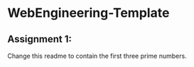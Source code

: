 # WebEngineering-Template

## Assignment 1: 
Change this readme to contain the first three prime numbers.
